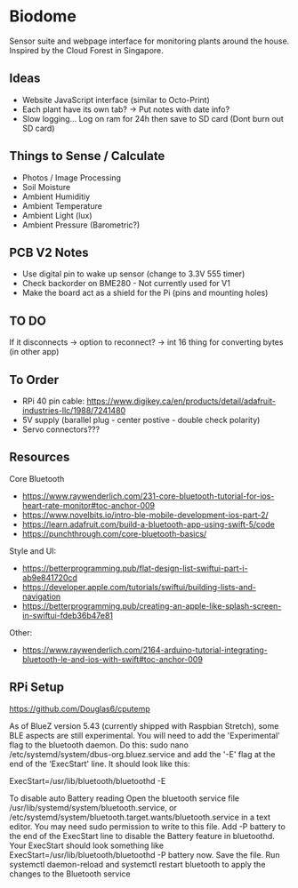 # Biodome
Sensor suite and webpage interface for monitoring plants around the house. Inspired by the Cloud Forest in Singapore.

## Ideas
- Website JavaScript interface (similar to Octo-Print)
- Each plant have its own tab? -> Put notes with date info?
- Slow logging... Log on ram for 24h then save to SD card (Dont burn out SD card)

## Things to Sense / Calculate
- Photos / Image Processing
- Soil Moisture
- Ambient Humiditiy
- Ambient Temperature
- Ambient Light (lux)
- Ambient Pressure (Barometric?)

## PCB V2 Notes
- Use digital pin to wake up sensor (change to 3.3V 555 timer)
- Check backorder on BME280 - Not currently used for V1
- Make the board act as a shield for the Pi (pins and mounting holes)

## TO DO
If it disconnects -> option to reconnect? -> int 16 thing for converting bytes (in other app)

## To Order
- RPi 40 pin cable: https://www.digikey.ca/en/products/detail/adafruit-industries-llc/1988/7241480
- 5V supply (barallel plug - center postive - double check polarity)
- Servo connectors???

## Resources
Core Bluetooth
- https://www.raywenderlich.com/231-core-bluetooth-tutorial-for-ios-heart-rate-monitor#toc-anchor-009
- https://www.novelbits.io/intro-ble-mobile-development-ios-part-2/
- https://learn.adafruit.com/build-a-bluetooth-app-using-swift-5/code
- https://punchthrough.com/core-bluetooth-basics/

Style and UI:
- https://betterprogramming.pub/flat-design-list-swiftui-part-i-ab9e841720cd
- https://developer.apple.com/tutorials/swiftui/building-lists-and-navigation
- https://betterprogramming.pub/creating-an-apple-like-splash-screen-in-swiftui-fdeb36b47e81

Other:
- https://www.raywenderlich.com/2164-arduino-tutorial-integrating-bluetooth-le-and-ios-with-swift#toc-anchor-009



## RPi Setup
https://github.com/Douglas6/cputemp

As of BlueZ version 5.43 (currently shipped with Raspbian Stretch), some BLE aspects are still experimental. You will need to add the 'Experimental' flag to the bluetooth daemon. Do this: sudo nano /etc/systemd/system/dbus-org.bluez.service and add the '-E' flag at the end of the 'ExecStart' line. It should look like this:

ExecStart=/usr/lib/bluetooth/bluetoothd -E

To disable auto Battery reading
Open the bluetooth service file /usr/lib/systemd/system/bluetooth.service, or /etc/systemd/system/bluetooth.target.wants/bluetooth.service in a text editor. You may need sudo permission to write to this file.
Add -P battery to the end of the ExecStart line to disable the Battery feature in bluetoothd. Your ExecStart should look something like ExecStart=/usr/lib/bluetooth/bluetoothd -P battery now.
Save the file.
Run systemctl daemon-reload and systemctl restart bluetooth to apply the changes to the Bluetooth service

